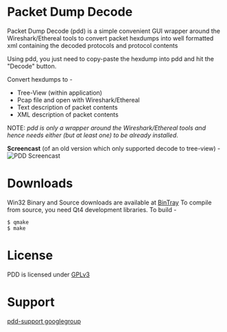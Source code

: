 # Packet Dump Decode
Packet Dump Decode (pdd) is a simple convenient GUI wrapper around the Wireshark/Ethereal tools to convert packet hexdumps into well formatted xml containing the decoded protocols and protocol contents

Using pdd, you just need to copy-paste the hexdump into pdd and hit the "Decode" button.

Convert hexdumps to -
  * Tree-View (within application)
  * Pcap file and open with Wireshark/Ethereal
  * Text description of packet contents
  * XML description of packet contents

NOTE: _pdd is only a wrapper around the Wireshark/Ethereal tools and hence needs either (but at least one) to be already installed_.

**Screencast** (of an old version which only supported decode to tree-view) -
![PDD Screencast](https://raw.githubusercontent.com/pstavirs/pdd/master/icons/pdd_screencast.gif)

# Downloads
Win32 Binary and Source downloads are available at [BinTray](https://bintray.com/pstavirs/pdd)
To compile from source, you need Qt4 development libraries. To build -
```
$ qmake
$ make
```
# License
PDD is licensed under [GPLv3](http://www.gnu.org/licenses/gpl-3.0.en.html)

# Support
[pdd-support googlegroup](https://groups.google.com/group/pdd-support)
